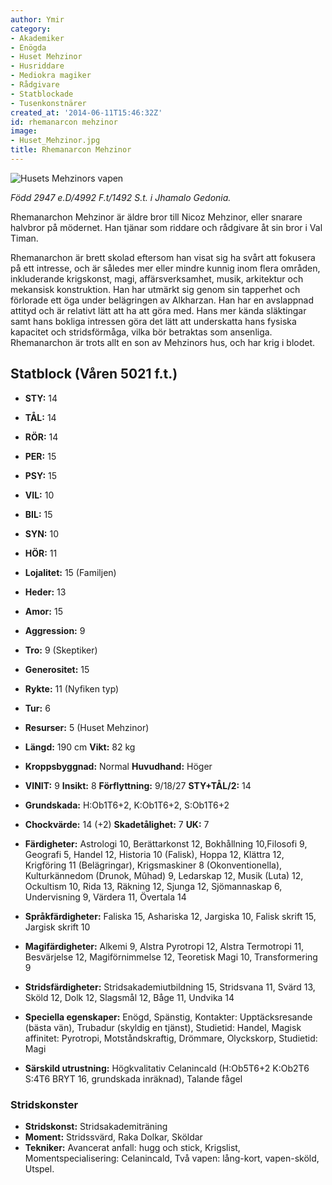 ```yaml
---
author: Ymir
category:
- Akademiker
- Enögda
- Huset Mehzinor
- Husriddare
- Mediokra magiker
- Rådgivare
- Statblockade
- Tusenkonstnärer
created_at: '2014-06-11T15:46:32Z'
id: rhemanarcon mehzinor
image:
- Huset_Mehzinor.jpg
title: Rhemanarcon Mehzinor
---
```

![Husets Mehzinors vapen]

*Född 2947 e.D/4992 F.t/1492 S.t. i Jhamalo Gedonia.*

Rhemanarchon Mehzinor är äldre bror till Nicoz Mehzinor, eller snarare halvbror på mödernet. Han tjänar som riddare och rådgivare åt sin bror i Val Timan.

Rhemanarchon är brett skolad eftersom han visat sig ha svårt att fokusera på ett intresse, och är således mer eller mindre kunnig inom flera områden, inkluderande krigskonst, magi, affärsverksamhet, musik, arkitektur och mekansisk konstruktion. Han har utmärkt sig genom sin tapperhet och förlorade ett öga under belägringen av Alkharzan. Han har en avslappnad attityd och är relativt lätt att ha att göra med. Hans mer kända släktingar samt hans bokliga intressen göra det lätt att underskatta hans fysiska kapacitet och stridsförmåga, vilka bör betraktas som ansenliga. Rhemanarchon är trots allt en son av Mehzinors hus, och har krig i blodet.

## Statblock (Våren 5021 f.t.)

 - **STY:** 14
 - **TÅL:** 14
 - **RÖR:** 14
 - **PER:** 15
 - **PSY:** 15
 - **VIL:** 10
 - **BIL:** 15
 - **SYN:** 10
 - **HÖR:** 11
 - **Lojalitet:** 15 (Familjen)
 - **Heder:** 13
 - **Amor:** 15
 - **Aggression:** 9
 - **Tro:** 9 (Skeptiker)
 - **Generositet:** 15
 - **Rykte:** 11 (Nyfiken typ)
 - **Tur:** 6
 - **Resurser:** 5 (Huset Mehzinor)

 - **Längd:** 190 cm **Vikt:** 82 kg
 - **Kroppsbyggnad:** Normal **Huvudhand:** Höger

 - **VINIT:** 9 **Insikt:** 8 **Förflyttning:** 9/18/27 **STY+TÅL/2:** 14
 - **Grundskada:** H:Ob1T6+2, K:Ob1T6+2, S:Ob1T6+2
 - **Chockvärde:** 14 (+2) **Skadetålighet:** 7 **UK:** 7

 - **Färdigheter:** Astrologi 10, Berättarkonst 12, Bokhållning 10,Filosofi 9, Geografi 5, Handel 12, Historia 10 (Falisk), Hoppa 12, Klättra 12, Krigföring 11 (Belägringar), Krigsmaskiner 8 (Okonventionella), Kulturkännedom (Drunok, Mûhad) 9, Ledarskap 12, Musik (Luta) 12, Ockultism 10, Rida 13, Räkning 12, Sjunga 12, Sjömannaskap 6, Undervisning 9, Värdera 11, Övertala 14

 - **Språkfärdigheter:** Faliska 15, Ashariska 12, Jargiska 10, Falisk skrift 15, Jargisk skrift 10

 - **Magifärdigheter:** Alkemi 9, Alstra Pyrotropi 12, Alstra Termotropi 11, Besvärjelse 12, Magiförnimmelse 12, Teoretisk Magi 10, Transformering 9

 - **Stridsfärdigheter:** Stridsakademiutbildning 15, Stridsvana 11, Svärd 13, Sköld 12, Dolk 12, Slagsmål 12, Båge 11, Undvika 14

 - **Speciella egenskaper:** Enögd, Spänstig, Kontakter: Upptäcksresande (bästa vän), Trubadur (skyldig en tjänst), Studietid: Handel, Magisk affinitet: Pyrotropi, Motståndskraftig, Drömmare, Olyckskorp, Studietid: Magi

 - **Särskild utrustning:** Högkvalitativ Celanincald (H:Ob5T6+2 K:Ob2T6 S:4T6 BRYT 16, grundskada inräknad), Talande fågel

### Stridskonster

 - **Stridskonst:** Stridsakademiträning
 - **Moment:** Stridssvärd, Raka Dolkar, Sköldar
 - **Tekniker:** Avancerat anfall: hugg och stick, Krigslist, Momentspecialisering: Celanincald, Två vapen: lång-kort, vapen-sköld, Utspel.


  [Husets Mehzinors vapen]: Huset_Mehzinor.jpg "Husets Mehzinors vapen"